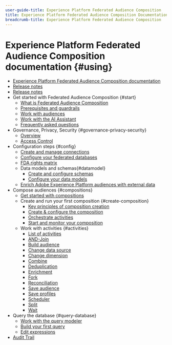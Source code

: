 ```yaml
---
user-guide-title: Experience Platform Federated Audience Composition 
title: Experience Platform Federated Audience Composition Documentation
breadcrumb-title: Experience Platform Federated Audience Composition
---
```


# Experience Platform Federated Audience Composition documentation {#using}

+ [Experience Platform Federated Audience Composition documentation](home.md)
+ [Release notes](start/release-notes.md)
+ [Release notes](start/e-release-notes.md)
+ Get started with Federated Audience Composition {#start}
    + [What is Federated Audience Composition](start/get-started.md)
    + [Prerequisites and guardrails](start/access-prerequisites.md)
    + [Work with audiences](start/audiences.md)
    + [Work with the AI Assistant](start/ai-assistant.md)
    + [Frequently asked questions](start/faq.md)
+ Governance, Privacy, Security {#governance-privacy-security}
    + [Overview](./governance-privacy-security/home.md)
    + [Access Control](governance-privacy-security/access-control.md)
+ Configuration steps {#config}
    + [Create and manage connections](connections/connections.md)
    + [Configure your federated databases](connections/federated-db.md)
    + [FDA rights matrix](connections/fda-rights.md)
    + Data models and schemas{#datamodel}
        + [Create and configure schemas](customer/schemas.md)
        + [Configure your data models](data-management/gs-models.md)
    + [Enrich Adobe Experience Platform audiences with external data](connections/destinations.md)
+ Compose audiences {#compositions}
    + [Get started with compositions](compositions/gs-compositions.md)
    + Create and run your first composition {#create-composition}
        + [Key principles of composition creation](compositions/gs-composition-creation.md)
        + [Create & configure the composition](compositions/create-composition.md)
        + [Orchestrate activities](compositions/orchestrate-activities.md)
        + [Start and monitor your composition](compositions/start-monitor-composition.md)
    + Work with activities {#activities}
        + [List of activities](compositions/activities/about-activities.md)
        + [AND-Join](compositions/activities/and-join.md)
        + [Build audience](compositions/activities/build-audience.md)
        + [Change data source](compositions/activities/change-data-source.md)
        + [Change dimension](compositions/activities/change-dimension.md)
        + [Combine](compositions/activities/combine.md)
        + [Deduplication](compositions/activities/deduplication.md)
        + [Enrichment](compositions/activities/enrichment.md)
        + [Fork](compositions/activities/fork.md)
        + [Reconciliation](compositions/activities/reconciliation.md)
        + [Save audience](compositions/activities/save-audience.md)
        + [Save profiles](compositions/activities/save-profiles.md)
        + [Scheduler](compositions/activities/scheduler.md)
        + [Split](compositions/activities/split.md)
        + [Wait](compositions/activities/wait.md)
+ Query the database {#query-database}
    + [Work with the query modeler](query/query-modeler-overview.md)
    + [Build your first query](query/build-query.md)
    + [Edit expressions](query/expression-editor.md)
+ [Audit Trail](admin/audit-trail.md)


